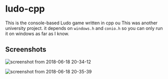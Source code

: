 # ludo-cpp

This is the console-based Ludo game written in cpp
ou
This was another university project. it depends on `windows.h` and `conio.h` so you can only run it on windows as far as I know.

## Screenshots

![screenshot from 2018-06-18 20-34-12](https://user-images.githubusercontent.com/8886687/41556054-e1b78946-7339-11e8-939e-bcc2a6d05499.png) 

![screenshot from 2018-06-18 20-35-39](https://user-images.githubusercontent.com/8886687/41556080-f401cd8c-7339-11e8-91a8-cbe7803b900a.png)
